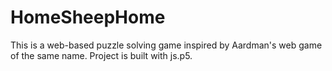 # HomeSheepHome
This is a web-based puzzle solving game inspired by Aardman's web game of the same name. Project is built with js.p5.
